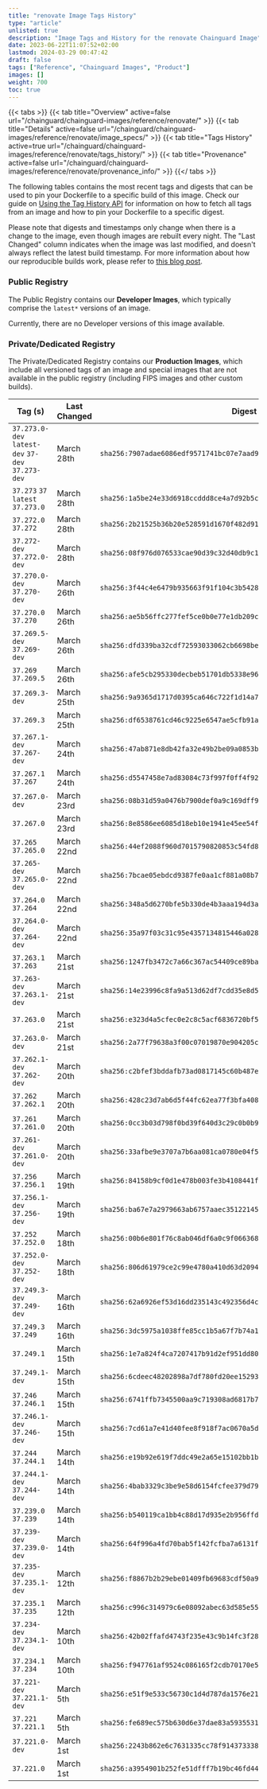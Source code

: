 ```yaml
---
title: "renovate Image Tags History"
type: "article"
unlisted: true
description: "Image Tags and History for the renovate Chainguard Image"
date: 2023-06-22T11:07:52+02:00
lastmod: 2024-03-29 00:47:42
draft: false
tags: ["Reference", "Chainguard Images", "Product"]
images: []
weight: 700
toc: true
---
```


{{< tabs >}}
{{< tab title="Overview" active=false url="/chainguard/chainguard-images/reference/renovate/" >}}
{{< tab title="Details" active=false url="/chainguard/chainguard-images/reference/renovate/image_specs/" >}}
{{< tab title="Tags History" active=true url="/chainguard/chainguard-images/reference/renovate/tags_history/" >}}
{{< tab title="Provenance" active=false url="/chainguard/chainguard-images/reference/renovate/provenance_info/" >}}
{{</ tabs >}}

The following tables contains the most recent tags and digests that can be used to pin your Dockerfile to a specific build of this image. Check our guide on [Using the Tag History API](/chainguard/chainguard-images/using-the-tag-history-api/) for information on how to fetch all tags from an image and how to pin your Dockerfile to a specific digest.

Please note that digests and timestamps only change when there is a change to the image, even though images are rebuilt every night. The "Last Changed" column indicates when the image was last modified, and doesn't always reflect the latest build timestamp. For more information about how our reproducible builds work, please refer to [this blog post](https://www.chainguard.dev/unchained/reproducing-chainguards-reproducible-image-builds).

### Public Registry
The Public Registry contains our **Developer Images**, which typically comprise the `latest*` versions of an image.

Currently, there are no Developer versions of this image available.

### Private/Dedicated Registry
The Private/Dedicated Registry contains our **Production Images**, which include all versioned tags of an image and special images that are not available in the public registry (including FIPS images and other custom builds).

| Tag (s)                                            | Last Changed | Digest                                                                    |
|----------------------------------------------------|--------------|---------------------------------------------------------------------------|
|  `37.273.0-dev` `latest-dev` `37-dev` `37.273-dev` | March 28th   | `sha256:7907adae6086edf9571741bc07e7aad9e03ed0037d2b78d0e53ce140156fb1c3` |
|  `37.273` `37` `latest` `37.273.0`                 | March 28th   | `sha256:1a5be24e33d6918ccddd8ce4a7d92b5cf25b5b40c62690f449e10226681acd35` |
|  `37.272.0` `37.272`                               | March 28th   | `sha256:2b21525b36b20e528591d1670f482d91646fb82d4c3fe43dcfc915f96a20ad53` |
|  `37.272-dev` `37.272.0-dev`                       | March 28th   | `sha256:08f976d076533cae90d39c32d40db9c14fdcade02ae0a06c314f5357a451e6bb` |
|  `37.270.0-dev` `37.270-dev`                       | March 26th   | `sha256:3f44c4e6479b935663f91f104c3b5428858669a12c1ece9acb40d505b6649539` |
|  `37.270.0` `37.270`                               | March 26th   | `sha256:ae5b56ffc277fef5ce0b0e77e1db209c1b7ced85c09bcc051bcccbb7c695ca91` |
|  `37.269.5-dev` `37.269-dev`                       | March 26th   | `sha256:dfd339ba32cdf72593033062cb6698bedaedd1e39e5324636931ecc4d5828c86` |
|  `37.269` `37.269.5`                               | March 26th   | `sha256:afe5cb295330decbeb51701db5338e96557a5acf6afc0e14519035cf62f66a00` |
|  `37.269.3-dev`                                    | March 25th   | `sha256:9a9365d1717d0395ca646c722f1d14a73f62e8cf1af7228f9e430dca59717ebd` |
|  `37.269.3`                                        | March 25th   | `sha256:df6538761cd46c9225e6547ae5cfb91a0048caa672dc25c8c176b87772a6abb4` |
|  `37.267.1-dev` `37.267-dev`                       | March 24th   | `sha256:47ab871e8db42fa32e49b2be09a0853b82dd523adbf1dd5c3b0cc949f471e3c4` |
|  `37.267.1` `37.267`                               | March 24th   | `sha256:d5547458e7ad83084c73f997f0ff4f920dc36af86114774eda874438dd7ce4a1` |
|  `37.267.0-dev`                                    | March 23rd   | `sha256:08b31d59a0476b7900def0a9c169dff95fa78317d26ecd1dade293e2816ce964` |
|  `37.267.0`                                        | March 23rd   | `sha256:8e8586ee6085d18eb10e1941e45ee54f9e9ec6d1a57934921f2d426d58963484` |
|  `37.265` `37.265.0`                               | March 22nd   | `sha256:44ef2088f960d7015790820853c54fd83a48d3124b36a04c66d74e10e2b2754c` |
|  `37.265-dev` `37.265.0-dev`                       | March 22nd   | `sha256:7bcae05ebdcd9387fe0aa1cf881a08b7c52c7e59aab8b78f990abd58e8fa4ecd` |
|  `37.264.0` `37.264`                               | March 22nd   | `sha256:348a5d6270bfe5b330de4b3aaa194d3aa272c57266992c6ab89c4f5f6a34a65a` |
|  `37.264.0-dev` `37.264-dev`                       | March 22nd   | `sha256:35a97f03c31c95e4357134815446a0280a86fafb542b76d0d2414170787f3449` |
|  `37.263.1` `37.263`                               | March 21st   | `sha256:1247fb3472c7a66c367ac54409ce89ba080f112515616d01fb8914cb6c530089` |
|  `37.263-dev` `37.263.1-dev`                       | March 21st   | `sha256:14e23996c8fa9a513d62df7cdd35e8d55ae3954b4bc12c9e9bd36a3fab05984d` |
|  `37.263.0`                                        | March 21st   | `sha256:e323d4a5cfec0e2c8c5acf6836720bf5f829ce1cfdd5e9eeccd5ccdb53174454` |
|  `37.263.0-dev`                                    | March 21st   | `sha256:2a77f79638a3f00c07019870e904205ccac30ac2fe349d0e279bb5c8df9f9869` |
|  `37.262.1-dev` `37.262-dev`                       | March 20th   | `sha256:c2bfef3bddafb73ad0817145c60b487e8cdcebb4c186187ab7955e3af94929ff` |
|  `37.262` `37.262.1`                               | March 20th   | `sha256:428c23d7ab6d5f44fc62ea77f3bfa40833f134824e1086ff0aee1b3609070408` |
|  `37.261` `37.261.0`                               | March 20th   | `sha256:0cc3b03d798f0bd39f640d3c29c0b0b9d385227874d3700d843f19b5b1be19ad` |
|  `37.261-dev` `37.261.0-dev`                       | March 20th   | `sha256:33afbe9e3707a7b6aa081ca0780e04f5d89e62cde8b83ad2b76c1c1ec6232cd5` |
|  `37.256` `37.256.1`                               | March 19th   | `sha256:84158b9cf0d1e478b003fe3b4108441f91767cf07fce4e2b7927d28fd626fb9e` |
|  `37.256.1-dev` `37.256-dev`                       | March 19th   | `sha256:ba67e7a2979663ab6757aaec35122145d5b0cf15402d38153191c34fbe133d1c` |
|  `37.252` `37.252.0`                               | March 18th   | `sha256:00b6e801f76c8ab046df6a0c9f066368377d476fbed29c0a80462016db0c2614` |
|  `37.252.0-dev` `37.252-dev`                       | March 18th   | `sha256:806d61979ce2c99e4780a410d63d209403f44161eb096f412e3bb2cb2f4d3810` |
|  `37.249.3-dev` `37.249-dev`                       | March 16th   | `sha256:62a6926ef53d16dd235143c492356d4c4bc91b6f230dbea12a9d064338439316` |
|  `37.249.3` `37.249`                               | March 16th   | `sha256:3dc5975a1038ffe85cc1b5a67f7b74a197d87f911f4caffd46750a5a2f17c8b2` |
|  `37.249.1`                                        | March 15th   | `sha256:1e7a824f4ca7207417b91d2ef951dd80bdf12f3b496770eae5c6334f1c60ede0` |
|  `37.249.1-dev`                                    | March 15th   | `sha256:6cdeec48202898a7df780fd20ee15293ba32c237dd6a2e3a1341c1ed3ae602d2` |
|  `37.246` `37.246.1`                               | March 15th   | `sha256:6741ffb7345500aa9c719308ad6817b762b5257c82cdc8805e3c94791aefe0d9` |
|  `37.246.1-dev` `37.246-dev`                       | March 15th   | `sha256:7cd61a7e41d40fee8f918f7ac0670a5d06fd2fa031f198c1e5bbe6881fe8e9ad` |
|  `37.244` `37.244.1`                               | March 14th   | `sha256:e19b92e619f7ddc49e2a65e15102bb1bac6712e1eca26d2df4584a72c29e58f5` |
|  `37.244.1-dev` `37.244-dev`                       | March 14th   | `sha256:4bab3329c3be9e58d6154fcfee379d7907d78cde3c9ee9256f3bc38d77977e6f` |
|  `37.239.0` `37.239`                               | March 14th   | `sha256:b540119ca1bb4c88d17d935e2b956ffd116b6417c3f73c5fc4104d09b77c9c6b` |
|  `37.239-dev` `37.239.0-dev`                       | March 14th   | `sha256:64f996a4fd70bab5f142fcfba7a6131f7032c91571227c20c0d1a31f92b249f2` |
|  `37.235-dev` `37.235.1-dev`                       | March 12th   | `sha256:f8867b2b29ebe01409fb69683cdf50a9bad04dbbfa0a5888eb540710565bf03f` |
|  `37.235.1` `37.235`                               | March 12th   | `sha256:c996c314979c6e08092abec63d585e5504d9a3de3d294098d44e4dc08370c474` |
|  `37.234-dev` `37.234.1-dev`                       | March 10th   | `sha256:42b02ffafd4743f235e43c9b14fc3f28659bc09bd50d35c7e65ceca3ddc0949f` |
|  `37.234.1` `37.234`                               | March 10th   | `sha256:f947761af9524c086165f2cdb70170e5b03fdc25b0fc05ac8419c05cacf9c640` |
|  `37.221-dev` `37.221.1-dev`                       | March 5th    | `sha256:e51f9e533c56730c1d4d787da1576e2100324cdedb1e078acf26e7f1e6ddab24` |
|  `37.221` `37.221.1`                               | March 5th    | `sha256:fe689ec575b630d6e37dae83a5935531fe4610eced926e26dd24d781d6c4238a` |
|  `37.221.0-dev`                                    | March 1st    | `sha256:2243b862e6c7631335cc78f9143733386cc39d73473afd975ea2f4e5f07a4736` |
|  `37.221.0`                                        | March 1st    | `sha256:a3954901b252fe51dfff7b19bc46fd44f14813830853bb3c39378539e465ea97` |

